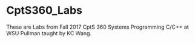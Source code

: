 # CptS360_Labs

These are Labs from Fall 2017 CptS 360 Systems Programming C/C++ at WSU Pullman taught by KC Wang.
